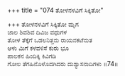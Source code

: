 +++
title = "074 ತೋಳನಳವಿಗೆ ಸಿಕ್ಕಿತೋ"

+++
ತೋಳನಳವಿಗೆ ಸಿಕ್ಕಿತೋ ಮೃಗ  
ಜಾಲ ಶಿವಶಿವ ದಿವಿಜ ವಧುಗಳ  
ತೋಳ ತೆಕ್ಕೆಗೆ ಒಡಲನಿತ್ತನು ರಾಯನಕಟೆನುತ  
ಆಳು ಮಿಗೆ ಕಳವಳಿಸೆ ಕುರು ಭೂ  
ಪಾಲಕನ ಹಿಂದಿಕ್ಕಿ ಕಿವಿಗಡಿ  
ಗೋಲ ತೆಗಹಿನೊಳೊದಗಿದರು ದುಶ್ಯಾಸನಾದಿಗಳು    ॥74॥
